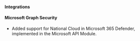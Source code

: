 #### Integrations

#### Microsoft Graph Security

- Added support for National Cloud in Microsoft 365 Defender, implemented in the Microsoft API Module.